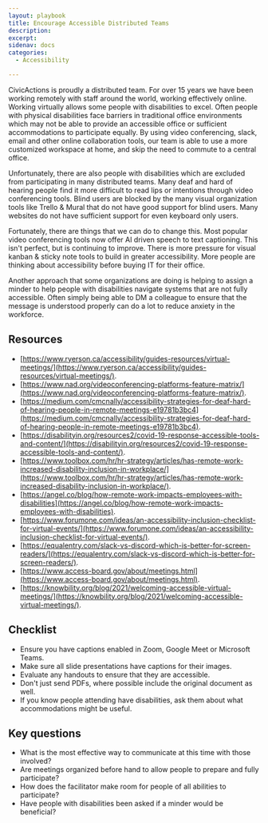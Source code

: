 ```yaml
---
layout: playbook
title: Encourage Accessible Distributed Teams
description:
excerpt:
sidenav: docs
categories:
  - Accessibility

---
```


CivicActions is proudly a distributed team. For over 15 years we have been working remotely with staff around the world, working effectively online. Working virtually allows some people with disabilities to excel. Often people with physical disabilities face barriers in traditional office environments which may not be able to provide an accessible office or sufficient accommodations to participate equally. By using video conferencing, slack, email and other online collaboration tools, our team is able to use a more customized workspace at home, and skip the need to commute to a central office.

Unfortunately, there are also people with disabilities which are excluded from participating in many distributed teams. Many deaf and hard of hearing people find it more difficult to read lips or intentions through video conferencing tools. Blind users are blocked by the many visual organization tools like Trello & Mural that do not have good support for blind users. Many websites do not have sufficient support for even keyboard only users.

Fortunately, there are things that we can do to change this. Most popular video conferencing tools now offer AI driven speech to text captioning. This isn't perfect, but is continuing to improve. There is more pressure for visual kanban & sticky note tools to build in greater accessibility. More people are thinking about accessibility before buying IT for their office.

Another approach that some organizations are doing is helping to assign a minder to help people with disabilities navigate systems that are not fully accessible. Often simply being able to DM a colleague to ensure that the message is understood properly can do a lot to reduce anxiety in the workforce.

## Resources

* [https://www.ryerson.ca/accessibility/guides-resources/virtual-meetings/](https://www.ryerson.ca/accessibility/guides-resources/virtual-meetings/).
* [https://www.nad.org/videoconferencing-platforms-feature-matrix/](https://www.nad.org/videoconferencing-platforms-feature-matrix/).
* [https://medium.com/cmcnally/accessibility-strategies-for-deaf-hard-of-hearing-people-in-remote-meetings-e19781b3bc4](https://medium.com/cmcnally/accessibility-strategies-for-deaf-hard-of-hearing-people-in-remote-meetings-e19781b3bc4).
* [https://disabilityin.org/resources2/covid-19-response-accessible-tools-and-content/](https://disabilityin.org/resources2/covid-19-response-accessible-tools-and-content/).
* [https://www.toolbox.com/hr/hr-strategy/articles/has-remote-work-increased-disability-inclusion-in-workplace/](https://www.toolbox.com/hr/hr-strategy/articles/has-remote-work-increased-disability-inclusion-in-workplace/).
* [https://angel.co/blog/how-remote-work-impacts-employees-with-disabilities](https://angel.co/blog/how-remote-work-impacts-employees-with-disabilities).
* [https://www.forumone.com/ideas/an-accessibility-inclusion-checklist-for-virtual-events/](https://www.forumone.com/ideas/an-accessibility-inclusion-checklist-for-virtual-events/).
* [https://equalentry.com/slack-vs-discord-which-is-better-for-screen-readers/](https://equalentry.com/slack-vs-discord-which-is-better-for-screen-readers/).
* [https://www.access-board.gov/about/meetings.html](https://www.access-board.gov/about/meetings.html).
* [https://knowbility.org/blog/2021/welcoming-accessible-virtual-meetings/](https://knowbility.org/blog/2021/welcoming-accessible-virtual-meetings/).

## Checklist

* Ensure you have captions enabled in Zoom, Google Meet or Microsoft Teams.
* Make sure all slide presentations have captions for their images.
* Evaluate any handouts to ensure that they are accessible.
* Don't just send PDFs, where possible include  the original document as well.
* If you know people attending have disabilities, ask them about what accommodations might be useful.

## Key questions

* What is the most effective way to communicate at this time with those involved?
* Are meetings organized before hand to allow people to prepare and fully participate?
* How does the facilitator make room for people of all abilities to participate?
* Have people with disabilities been asked if a minder would be beneficial?

